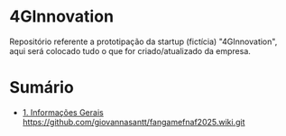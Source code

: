 # 4GInnovation
Repositório referente a prototipação da startup (fictícia) "4GInnovation", aqui será colocado tudo o que for criado/atualizado da empresa.

<h1>Sumário</h1>

- [1. Informações Gerais](https://github.com/giovannasantt/4GInnovation/wiki/1.-Informa%C3%A7%C3%B5es-Gerais)
https://github.com/giovannasantt/fangamefnaf2025.wiki.git
